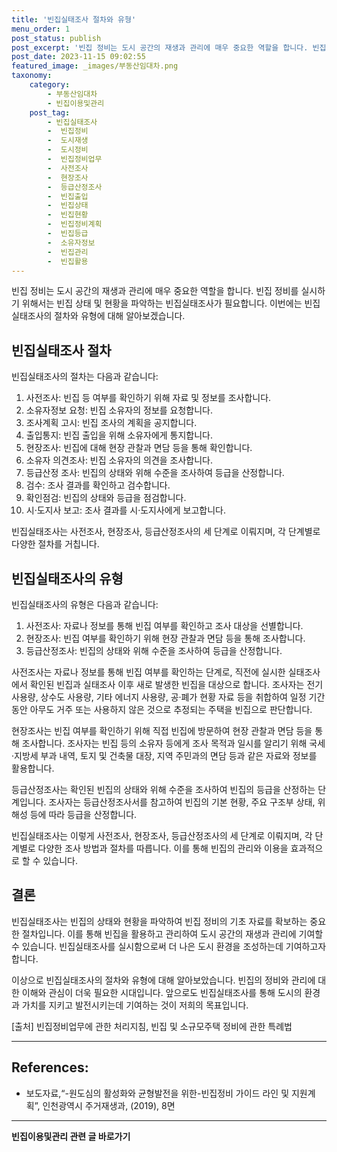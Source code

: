 ```yaml
---
title: '빈집실태조사 절차와 유형'
menu_order: 1
post_status: publish
post_excerpt: '빈집 정비는 도시 공간의 재생과 관리에 매우 중요한 역할을 합니다. 빈집 정비를 실시하기 위해서는 빈집 상태 및 현황을 파악하는 빈집실태조사가 필요합니다. 이번에는 빈집실태조사의 절차와 유형에 대해 알아보겠습니다.'
post_date: 2023-11-15 09:02:55
featured_image: _images/부동산임대차.png
taxonomy:
    category:
        - 부동산임대차
        - 빈집이용및관리
    post_tag:
        - 빈집실태조사
        -  빈집정비
        -  도시재생
        -  도시정비
        -  빈집정비업무
        -  사전조사
        -  현장조사
        -  등급산정조사
        -  빈집출입
        -  빈집상태
        -  빈집현황
        -  빈집정비계획
        -  빈집등급
        -  소유자정보
        -  빈집관리
        -  빈집활용
---
```



빈집 정비는 도시 공간의 재생과 관리에 매우 중요한 역할을 합니다. 빈집 정비를 실시하기 위해서는 빈집 상태 및 현황을 파악하는 빈집실태조사가 필요합니다. 이번에는 빈집실태조사의 절차와 유형에 대해 알아보겠습니다.

## 빈집실태조사 절차
빈집실태조사의 절차는 다음과 같습니다:

1. 사전조사: 빈집 등 여부를 확인하기 위해 자료 및 정보를 조사합니다.
2. 소유자정보 요청: 빈집 소유자의 정보를 요청합니다.
3. 조사계획 고시: 빈집 조사의 계획을 공지합니다.
4. 출입통지: 빈집 출입을 위해 소유자에게 통지합니다.
5. 현장조사: 빈집에 대해 현장 관찰과 면담 등을 통해 확인합니다.
6. 소유자 의견조사: 빈집 소유자의 의견을 조사합니다.
7. 등급산정 조사: 빈집의 상태와 위해 수준을 조사하여 등급을 산정합니다.
8. 검수: 조사 결과를 확인하고 검수합니다.
9. 확인점검: 빈집의 상태와 등급을 점검합니다.
10. 시·도지사 보고: 조사 결과를 시·도지사에게 보고합니다.

빈집실태조사는 사전조사, 현장조사, 등급산정조사의 세 단계로 이뤄지며, 각 단계별로 다양한 절차를 거칩니다.

## 빈집실태조사의 유형
빈집실태조사의 유형은 다음과 같습니다:

1. 사전조사: 자료나 정보를 통해 빈집 여부를 확인하고 조사 대상을 선별합니다.
2. 현장조사: 빈집 여부를 확인하기 위해 현장 관찰과 면담 등을 통해 조사합니다.
3. 등급산정조사: 빈집의 상태와 위해 수준을 조사하여 등급을 산정합니다.

사전조사는 자료나 정보를 통해 빈집 여부를 확인하는 단계로, 직전에 실시한 실태조사에서 확인된 빈집과 실태조사 이후 새로 발생한 빈집을 대상으로 합니다. 조사자는 전기 사용량, 상수도 사용량, 기타 에너지 사용량, 공·폐가 현황 자료 등을 취합하여 일정 기간 동안 아무도 거주 또는 사용하지 않은 것으로 추정되는 주택을 빈집으로 판단합니다.

현장조사는 빈집 여부를 확인하기 위해 직접 빈집에 방문하여 현장 관찰과 면담 등을 통해 조사합니다. 조사자는 빈집 등의 소유자 등에게 조사 목적과 일시를 알리기 위해 국세·지방세 부과 내역, 토지 및 건축물 대장, 지역 주민과의 면담 등과 같은 자료와 정보를 활용합니다.

등급산정조사는 확인된 빈집의 상태와 위해 수준을 조사하여 빈집의 등급을 산정하는 단계입니다. 조사자는 등급산정조사서를 참고하여 빈집의 기본 현황, 주요 구조부 상태, 위해성 등에 따라 등급을 산정합니다.

빈집실태조사는 이렇게 사전조사, 현장조사, 등급산정조사의 세 단계로 이뤄지며, 각 단계별로 다양한 조사 방법과 절차를 따릅니다. 이를 통해 빈집의 관리와 이용을 효과적으로 할 수 있습니다.

## 결론
빈집실태조사는 빈집의 상태와 현황을 파악하여 빈집 정비의 기초 자료를 확보하는 중요한 절차입니다. 이를 통해 빈집을 활용하고 관리하여 도시 공간의 재생과 관리에 기여할 수 있습니다. 빈집실태조사를 실시함으로써 더 나은 도시 환경을 조성하는데 기여하고자 합니다.

이상으로 빈집실태조사의 절차와 유형에 대해 알아보았습니다. 빈집의 정비와 관리에 대한 이해와 관심이 더욱 필요한 시대입니다. 앞으로도 빈집실태조사를 통해 도시의 환경과 가치를 지키고 발전시키는데 기여하는 것이 저희의 목표입니다.

[출처] 빈집정비업무에 관한 처리지침, 빈집 및 소규모주택 정비에 관한 특례법

---

## References:
- 보도자료,“-원도심의 활성화와 균형발전을 위한-빈집정비 가이드 라인 및 지원계획”, 인천광역시 주거재생과, (2019), 8면
<!-- wp:separator -->
<hr class="wp-block-separator has-alpha-channel-opacity"/>
<!-- /wp:separator -->

<!-- wp:group {"backgroundColor":"base","layout":{"type":"constrained"}} -->
<div class="wp-block-group has-base-background-color has-background"><!-- wp:paragraph {"align":"center","fontSize":"medium"} -->
<p class="has-text-align-center has-large-font-size"><strong>빈집이용및관리 관련 글 바로가기</strong></p>
<!-- /wp:paragraph -->


<!-- wp:latest-posts
{"categories":[{"id":23496,"count":19,"description":"","link":"https://uknowlaw.com/category/%eb%b9%88%ec%a7%91%ec%9d%b4%ec%9a%a9%eb%b0%8f%ea%b4%80%eb%a6%ac/","name":"빈집이용및관리","slug":"빈집이용및관리","taxonomy":"category","parent":0,"meta":[],"_links":{"self":[{"href":"https://uknowlaw.com/wp-json/wp/v2/categories/23496"}],"collection":[{"href":"https://uknowlaw.com/wp-json/wp/v2/categories"}],"about":[{"href":"https://uknowlaw.com/wp-json/wp/v2/taxonomies/category"}],"wp:post_type":[{"href":"https://uknowlaw.com/wp-json/wp/v2/posts?categories=23496"}],"curies":[{"name":"wp","href":"https://api.w.org/{rel}","templated":true}]}}],"postsToShow":100,"excerptLength":28,"postLayout":"grid","columns":2,"featuredImageAlign":"left","featuredImageSizeSlug":"large","fontSize":"small"} /--></div>
<!-- /wp:group -->